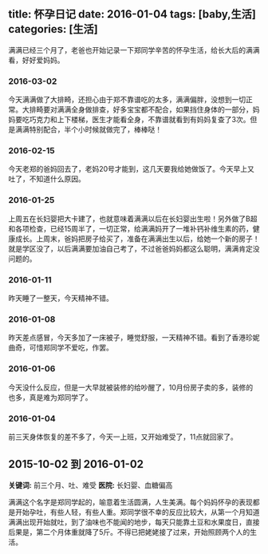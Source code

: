 title: 怀孕日记
date: 2016-01-04
tags: [baby,生活]
categories: [生活]
---

满满已经三个月了，老爸也开始记录一下郑同学辛苦的怀孕生活，给长大后的满满看，好好爱妈妈。

### 2016-03-02
今天满满做了大排畸，还担心由于郑不靠谱吃的太多，满满偏胖，没想到一切正常。大排畸要对满满全身做排查，好多宝宝都不配合，如果挡住身体的一部分，妈妈要吃巧克力和上下楼梯，医生才能看全身，不靠谱就看到有妈妈复查了3次。但是满满特别配合，半个小时候就做完了，棒棒哒！

### 2016-02-15
今天老郑的爸妈回去了，老妈20号才能到，这几天要我给她做饭了。今天早上又吐了，不知道什么原因。

### 2016-01-25
上周五在长妇婴把大卡建了，也就意味着满满以后在长妇婴出生啦！另外做了B超和各项检查，已经15周半了，一切正常，给满满妈开了一堆补钙补维生素的药，健康成长。上周末，爸妈把房子给买了，准备在满满出生以后，给她一个新的房子！就是学区没了，以后满满要加油自己考了，不过爸爸妈妈都这么聪明，满满肯定没问题的。

### 2016-01-11
昨天睡了一整天，今天精神不错。

### 2016-01-08
昨天差点感冒，今天多加了一床被子，睡觉舒服，一天精神不错。看到了香港珍妮曲奇，可惜郑同学不爱吃，作罢。

### 2016-01-06
今天没什么反应，但是一大早就被装修的给吵醒了，10月份房子卖的多，装修的也多，真是难为郑同学了。

### 2016-01-04
前三天身体恢复的差不多了，今天一上班，又开始难受了，11点就回家了。

2015-10-02 到 2016-01-02
---
**关键词:** 前三个月、吐、难受
**医院:** 长妇婴、血糖偏高

满满这个名字是郑同学起的，喻意着生活圆满，人生美满。每个妈妈怀孕的表现都是开始孕吐，有些人轻，有些人重。郑同学很不幸的反应比较大，从第一个月知道满满出现开始就吐，到了油味也不能闻的地步，每天只能靠土豆和水果度日，直接后果是，第二个月体重就降了5斤。不得已把姥姥接了过来，开始照顾两个人的生活。
